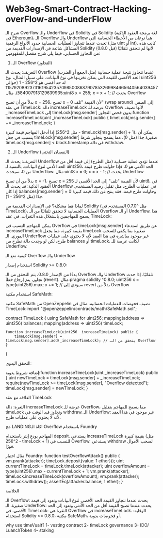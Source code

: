 # Web3eg-Smart-Contract-Hacking-overFlow-and-underFlow
شرح الـ Overflow والـ Underflow في Solidity
في Solidity (لغة برمجة العقود الذكية في Ethereum)، الـ Overflow والـ Underflow هما نوعان من الأخطاء الحسابية التي تحدث عندما تتجاوز العمليات الحسابية حدود الأنواع الرقمية (مثل uint أو int). كانت هذه المشاكل شائعة في الإصدارات القديمة من Solidity (قبل 0.8.0) لأنها لم تتحقق تلقائيًا من التجاوز الحسابي. فيما يلي شرح مفصل للمفهومين:
1. الـ Overflow (التجاوز)

التعريف: يحدث الـ Overflow عندما تتجاوز نتيجة عملية حسابية (مثل الجمع أو الضرب) الحد الأقصى للقيمة التي يمكن تخزينها في نوع البيانات. على سبيل المثال، نوع uint256 له حد أقصى هو 2^256 - 1 (حوالي 115792089237316195423570985008687907853269984665640564039457584007913129639935).
مثال:uint8 x = 255;
x = x + 1; // يحدث Overflow

بدلاً من أن تصبح x = 256، تصبح x = 0 لأن القيمة "تلف" (wrap around) إلى الصفر.
في عقد TimeLock: دالة increaseTimeLock عرضة للـ Overflow لأنها تضيف _increaseTimeLock إلى timeLock[msg.sender] بدون فحص التجاوز:function increaseTimeLock(uint _increaseTimeLock) public {
    timeLock[msg.sender] += _increaseTimeLock;
}

إذا أدخل المهاجم قيمة كبيرة (مثل 2^256 - timeLock[msg.sender] + 1)، يمكن أن يتسبب في جعل timeLock[msg.sender] صغيرة جدًا (مثل 0)، مما يسمح بتجاوز شرط timeLock[msg.sender] < block.timestamp في دالة withdraw.

2. الـ Underflow (النقصان التحتي)

التعريف: يحدث الـ Underflow عندما تؤدي عملية حسابية (مثل الطرح) إلى قيمة أقل من الحد الأدنى لنوع البيانات. بالنسبة لـ uint256، الحد الأدنى هو 0، فإذا حاولت طرح قيمة من 0، سيحدث Underflow.
مثال:uint8 x = 0;
x = x - 1; // يحدث Underflow

بدلاً من أن تصبح x = -1، تصبح x = 255 لأن القيمة "تلف" إلى الحد الأقصى لـ uint8.
في العقود الذكية: قد يحدث الـ Underflow في عمليات الطرح، مثل تقليل رصيد المستخدم. إذا كان balances[msg.sender] = 0 وحاولت طرح قيمة، فقد ينتج عن ذلك قيمة كبيرة جدًا (مثل 2^256 - 1).

لماذا هما مشكلة؟
في الإصدارات القديمة من Solidity (مثل ^0.7.0 المستخدم في TimeLock)، العمليات الحسابية لا تتحقق تلقائيًا من الـ Overflow أو الـ Underflow. هذا يسمح للمهاجمين باستغلال هذه الثغرات. في عقد TimeLock:

يمكن للمهاجم التسبب في Overflow في timeLock[msg.sender] عن طريق استدعاء increaseTimeLock بقيمة كبيرة، مما يجعل timeLock صغيرة بما يكفي للسحب الفوري.
الـ Underflow غير موجود مباشرة في هذا العقد لأنه لا يحتوي على عمليات طرح، لكن لو وجدت دالة تطرح من balances أو timeLock، لكانت عرضة للـ Underflow.

كيفية منع الـ Overflow والـ Underflow

استخدام إصدار Solidity >= 0.8.0:

بدءًا من الإصدار 0.8.0، يتم التحقق من الـ Overflow والـ Underflow تلقائيًا. إذا حدث تجاوز، يتم إرجاع خطأ (revert).
مثال:pragma solidity ^0.8.0;
uint256 x = type(uint256).max;
x += 1; // سيؤدي إلى revert بدلاً من Overflow




استخدام مكتبة SafeMath:

مكتبة SafeMath من OpenZeppelin تضيف فحوصات للعمليات الحسابية.
مثال في TimeLock:import "@openzeppelin/contracts/math/SafeMath.sol";

contract TimeLock {
    using SafeMath for uint256;
    mapping(address => uint256) balances;
    mapping(address => uint256) timeLock;

    function increaseTimeLock(uint256 _increaseTimeLock) public {
        timeLock[msg.sender] = timeLock[msg.sender].add(_increaseTimeLock); // يتحقق من الـ Overflow
    }
}




التحقق اليدوي:

إضافة شروط يدوية:function increaseTimeLock(uint _increaseTimeLock) public {
    uint newTimeLock = timeLock[msg.sender] + _increaseTimeLock;
    require(newTimeLock >= timeLock[msg.sender], "Overflow detected");
    timeLock[msg.sender] = newTimeLock;
}





العلاقة مع عقد TimeLock

الثغرة: دالة increaseTimeLock عرضة للـ Overflow، مما يسمح للمهاجم بتقليل timeLock وتجاوز قيد الوقت في withdraw.
الـ Underflow: غير موجود في هذا العقد لأنه لا يحتوي على عمليات طرح.

مح LANDINGاكاة الـ Overflow باستخدام Foundry

المهاجم يودع إيثر باستخدام deposit.
يستدعي increaseTimeLock بقيمة كبيرة (مثل 2^256 - timeLock + 1) للتسبب في Overflow.
يستدعي withdraw لسحب الأموال فورًا.

مثال اختبار Foundry:
function testOverflowAttack() public {
    vm.prank(attacker);
    timeLock.deposit{value: 1 ether}();
    uint currentTimeLock = timeLock.timeLock(attacker);
    uint overflowAmount = type(uint256).max - currentTimeLock + 1;
    vm.prank(attacker);
    timeLock.increaseTimeLock(overflowAmount);
    vm.prank(attacker);
    timeLock.withdraw();
    assertEq(attacker.balance, 1 ether);
}

الخلاصة

الـ Overflow: يحدث عندما تتجاوز القيمة الحد الأقصى لنوع البيانات وتعود إلى قيمة صغيرة.
الـ Underflow: يحدث عندما تصبح القيمة أقل من الحد الأدنى وتعود إلى الحد الأقصى.
في TimeLock: الثغرة هي Overflow في increaseTimeLock.
الوقاية: استخدام Solidity >= 0.8.0، مكتبة SafeMath، أو فحوصات يدوية.

why use timeVualt?
1- vesting contract
2- timeLock governance
3-  IDO/ LuanchToken
4- staking
